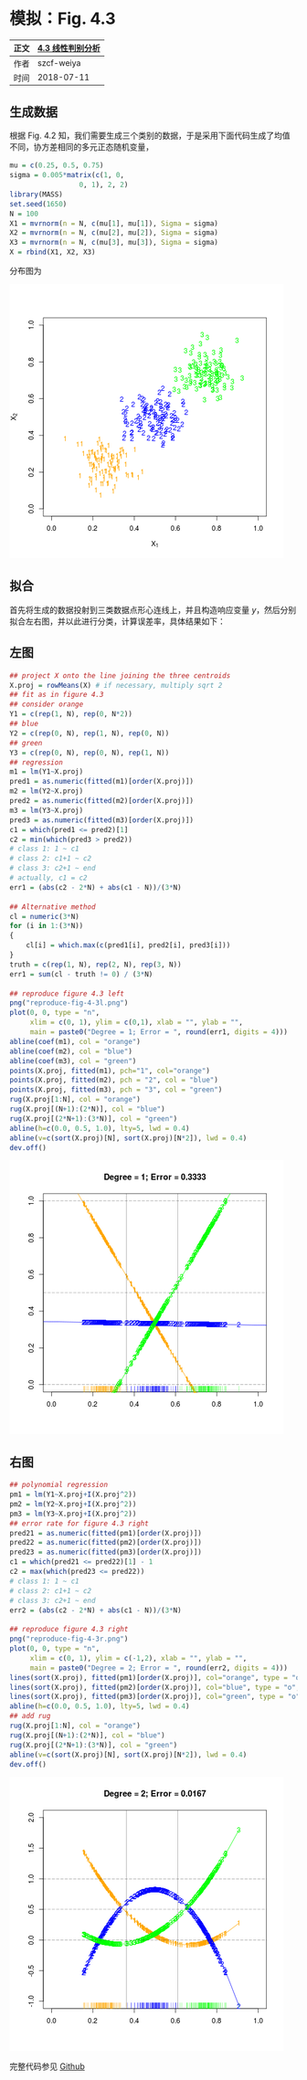 # 模拟：Fig. 4.3

| 正文 | [4.3 线性判别分析](../../04-Linear-Methods-for-Classification/4.2-Linear-Regression-of-an-Indicator-Matrix/index.html) |
| ---- | ---------------------------------------- |
| 作者   | szcf-weiya                               |
| 时间   | 2018-07-11                               |

## 生成数据

根据 Fig. 4.2 知，我们需要生成三个类别的数据，于是采用下面代码生成了均值不同，协方差相同的多元正态随机变量，

```r
mu = c(0.25, 0.5, 0.75)
sigma = 0.005*matrix(c(1, 0,
                 0, 1), 2, 2)
library(MASS)
set.seed(1650)
N = 100
X1 = mvrnorm(n = N, c(mu[1], mu[1]), Sigma = sigma)
X2 = mvrnorm(n = N, c(mu[2], mu[2]), Sigma = sigma)
X3 = mvrnorm(n = N, c(mu[3], mu[3]), Sigma = sigma)
X = rbind(X1, X2, X3)
```

分布图为

![](reproduce-fig-4-2.png)

## 拟合

首先将生成的数据投射到三类数据点形心连线上，并且构造响应变量 $y$，然后分别拟合左右图，并以此进行分类，计算误差率，具体结果如下：

## 左图

```r
## project X onto the line joining the three centroids
X.proj = rowMeans(X) # if necessary, multiply sqrt 2
## fit as in figure 4.3
## consider orange
Y1 = c(rep(1, N), rep(0, N*2))
## blue
Y2 = c(rep(0, N), rep(1, N), rep(0, N))
## green
Y3 = c(rep(0, N), rep(0, N), rep(1, N))
## regression
m1 = lm(Y1~X.proj)
pred1 = as.numeric(fitted(m1)[order(X.proj)])
m2 = lm(Y2~X.proj)
pred2 = as.numeric(fitted(m2)[order(X.proj)])
m3 = lm(Y3~X.proj)
pred3 = as.numeric(fitted(m3)[order(X.proj)])
c1 = which(pred1 <= pred2)[1] 
c2 = min(which(pred3 > pred2)) 
# class 1: 1 ~ c1
# class 2: c1+1 ~ c2
# class 3: c2+1 ~ end
# actually, c1 = c2
err1 = (abs(c2 - 2*N) + abs(c1 - N))/(3*N)

## Alternative method
cl = numeric(3*N)
for (i in 1:(3*N))
{
    cl[i] = which.max(c(pred1[i], pred2[i], pred3[i]))
}
truth = c(rep(1, N), rep(2, N), rep(3, N))
err1 = sum(cl - truth != 0) / (3*N)

## reproduce figure 4.3 left
png("reproduce-fig-4-3l.png")
plot(0, 0, type = "n", 
     xlim = c(0, 1), ylim = c(0,1), xlab = "", ylab = "",
     main = paste0("Degree = 1; Error = ", round(err1, digits = 4)))
abline(coef(m1), col = "orange")
abline(coef(m2), col = "blue")
abline(coef(m3), col = "green")
points(X.proj, fitted(m1), pch="1", col="orange")
points(X.proj, fitted(m2), pch = "2", col = "blue")
points(X.proj, fitted(m3), pch = "3", col = "green")
rug(X.proj[1:N], col = "orange")
rug(X.proj[(N+1):(2*N)], col = "blue")
rug(X.proj[(2*N+1):(3*N)], col = "green")
abline(h=c(0.0, 0.5, 1.0), lty=5, lwd = 0.4)
abline(v=c(sort(X.proj)[N], sort(X.proj)[N*2]), lwd = 0.4)
dev.off()
```

![](reproduce-fig-4-3l.png)

## 右图

```r
## polynomial regression
pm1 = lm(Y1~X.proj+I(X.proj^2))
pm2 = lm(Y2~X.proj+I(X.proj^2))
pm3 = lm(Y3~X.proj+I(X.proj^2))
## error rate for figure 4.3 right
pred21 = as.numeric(fitted(pm1)[order(X.proj)])
pred22 = as.numeric(fitted(pm2)[order(X.proj)])
pred23 = as.numeric(fitted(pm3)[order(X.proj)])
c1 = which(pred21 <= pred22)[1] - 1
c2 = max(which(pred23 <= pred22)) 
# class 1: 1 ~ c1
# class 2: c1+1 ~ c2
# class 3: c2+1 ~ end
err2 = (abs(c2 - 2*N) + abs(c1 - N))/(3*N)

## reproduce figure 4.3 right
png("reproduce-fig-4-3r.png")
plot(0, 0, type = "n", 
     xlim = c(0, 1), ylim = c(-1,2), xlab = "", ylab = "",
     main = paste0("Degree = 2; Error = ", round(err2, digits = 4)))
lines(sort(X.proj), fitted(pm1)[order(X.proj)], col="orange", type = "o", pch = "1")
lines(sort(X.proj), fitted(pm2)[order(X.proj)], col="blue", type = "o", pch = "2")
lines(sort(X.proj), fitted(pm3)[order(X.proj)], col="green", type = "o", pch = "3")
abline(h=c(0.0, 0.5, 1.0), lty=5, lwd = 0.4)
## add rug
rug(X.proj[1:N], col = "orange")
rug(X.proj[(N+1):(2*N)], col = "blue")
rug(X.proj[(2*N+1):(3*N)], col = "green")
abline(v=c(sort(X.proj)[N], sort(X.proj)[N*2]), lwd = 0.4)
dev.off()
```

![](reproduce-fig-4-3r.png)

完整代码参见 [Github](https://github.com/szcf-weiya/ESL-CN/tree/master/docs/notes/LDA/sim-fig-4-2.R)

